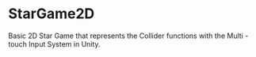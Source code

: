 # StarGame2D
Basic 2D Star Game that represents the Collider functions with the Multi -touch Input  System in Unity. 
